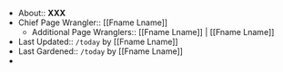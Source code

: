 - About:: __XXX__
- Chief Page Wrangler:: [[Fname Lname]]
    - Additional Page Wranglers:: [[Fname Lname]] | [[Fname Lname]] 
- Last Updated:: `/today` by [[Fname Lname]]
- Last Gardened:: `/today` by [[Fname Lname]] 
- 
